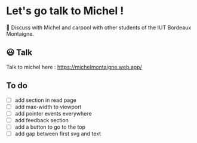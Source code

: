 # Let's go talk to Michel ! 

🚗 Discuss with Michel and carpool with other students of the IUT Bordeaux Montaigne. 

## 😃 Talk 

Talk to michel here : https://michelmontaigne.web.app/

## To do

- [ ] add section in read page
- [ ] add max-width to viewport
- [ ] add pointer events everywhere
- [ ] add feedback section
- [ ] add a button to go to the top
- [ ] add gap between first svg and text
<!--- [ ] delete outdated adverts https://github.com/firebase/functions-samples/blob/main/delete-old-child-nodes/functions/index.js
